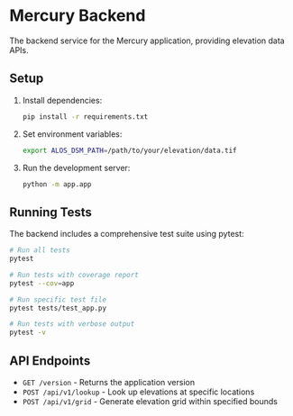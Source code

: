 # Mercury Backend

The backend service for the Mercury application, providing elevation data APIs.

## Setup

1. Install dependencies:

   ```bash
   pip install -r requirements.txt
   ```

2. Set environment variables:

   ```bash
   export ALOS_DSM_PATH=/path/to/your/elevation/data.tif
   ```

3. Run the development server:
   ```bash
   python -m app.app
   ```

## Running Tests

The backend includes a comprehensive test suite using pytest:

```bash
# Run all tests
pytest

# Run tests with coverage report
pytest --cov=app

# Run specific test file
pytest tests/test_app.py

# Run tests with verbose output
pytest -v
```

## API Endpoints

- `GET /version` - Returns the application version
- `POST /api/v1/lookup` - Look up elevations at specific locations
- `POST /api/v1/grid` - Generate elevation grid within specified bounds
